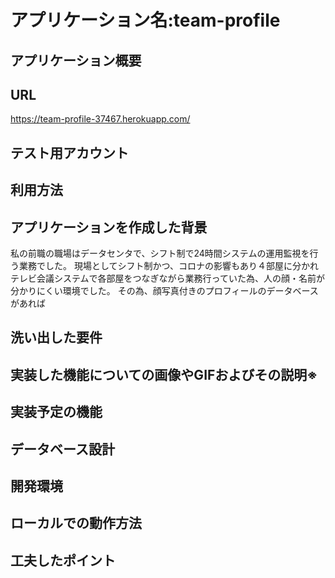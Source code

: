 # アプリケーション名:team-profile
## アプリケーション概要


## URL
https://team-profile-37467.herokuapp.com/


## テスト用アカウント

## 利用方法


## アプリケーションを作成した背景
私の前職の職場はデータセンタで、シフト制で24時間システムの運用監視を行う業務でした。
現場としてシフト制かつ、コロナの影響もあり４部屋に分かれテレビ会議システムで各部屋をつなぎながら業務行っていた為、人の顔・名前が分かりにくい環境でした。
その為、顔写真付きのプロフィールのデータベースがあれば

## 洗い出した要件

## 実装した機能についての画像やGIFおよびその説明※

## 実装予定の機能

## データベース設計

## 開発環境

## ローカルでの動作方法

## 工夫したポイント
